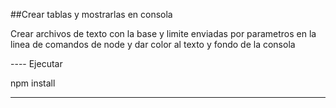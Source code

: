 ##Crear tablas y mostrarlas en consola


Crear archivos de texto con la base y limite enviadas por parametros en la linea de comandos de node y dar color al texto y fondo de la consola 

---- Ejecutar

npm install

-------